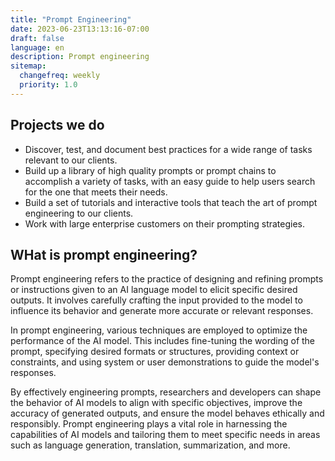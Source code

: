 ```yaml
---
title: "Prompt Engineering"
date: 2023-06-23T13:13:16-07:00
draft: false
language: en
description: Prompt engineering
sitemap:
  changefreq: weekly
  priority: 1.0
---
```


## Projects we do ##

- Discover, test, and document best practices for a wide range of tasks relevant to our clients.
- Build up a library of high quality prompts or prompt chains to accomplish a variety of tasks, with an easy guide to help users search for the one that meets their needs.
- Build a set of tutorials and interactive tools that teach the art of prompt engineering to our clients.
- Work with large enterprise customers on their prompting strategies.

## WHat is prompt engineering? ##

Prompt engineering refers to the practice of designing and refining prompts or instructions given to an AI language model to elicit specific desired outputs. It involves carefully crafting the input provided to the model to influence its behavior and generate more accurate or relevant responses.

In prompt engineering, various techniques are employed to optimize the performance of the AI model. This includes fine-tuning the wording of the prompt, specifying desired formats or structures, providing context or constraints, and using system or user demonstrations to guide the model's responses.

By effectively engineering prompts, researchers and developers can shape the behavior of AI models to align with specific objectives, improve the accuracy of generated outputs, and ensure the model behaves ethically and responsibly. Prompt engineering plays a vital role in harnessing the capabilities of AI models and tailoring them to meet specific needs in areas such as language generation, translation, summarization, and more.